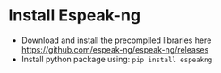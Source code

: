 # Install Espeak-ng
- Download and install the precompiled libraries here https://github.com/espeak-ng/espeak-ng/releases
- Install python package using:
  `pip install espeakng`